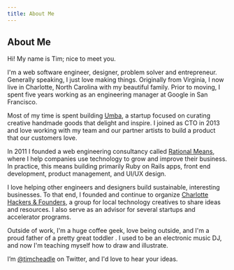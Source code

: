 ```yaml
---
title: About Me
---
```


## About Me

Hi! My name is Tim; nice to meet you.

I'm a web software engineer, designer, problem solver and entrepreneur.
Generally speaking, I just love making things. Originally from Virginia,
I now live in Charlotte, North Carolina with my beautiful family. Prior
to moving, I spent five years working as an engineering manager at
Google in San Francisco.

Most of my time is spent building [Umba](http://shop.umbassadors.com),
a startup focused on curating creative handmade goods that delight and
inspire. I joined as CTO in 2013 and love working with my team and
our partner artists to build a product that our customers love.

In 2011 I founded a web engineering consultancy called [Rational Means](http://rationalmeans.com),
where I help companies use technology to grow and improve their
business. In practice, this means building primarily Ruby on Rails apps,
front end development, product management, and UI/UX design.

I love helping other engineers and designers build sustainable,
interesting businesses. To that end, I founded and continue to organize
[Charlotte Hackers & Founders](http://clthackers.com), a group for local
technology creatives to share ideas and resources. I also serve as an
advisor for several startups and accelerator programs.

Outside of work, I'm a huge coffee geek, love being outside, and I'm a
proud father of a pretty great toddler . I used to be an electronic
music DJ, and now I'm teaching myself how to draw and illustrate.

I’m [@timcheadle](https://twitter.com/timcheadle) on Twitter, and I'd
love to hear your ideas.
